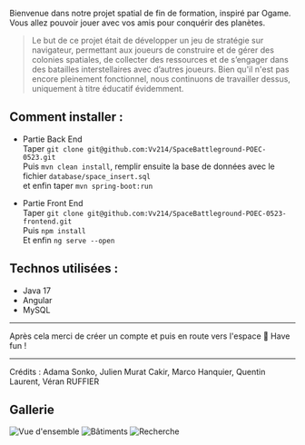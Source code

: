 Bienvenue dans notre projet spatial de fin de formation, inspiré par Ogame. Vous allez pouvoir jouer avec vos amis pour conquérir des planètes.

>Le but de ce projet était de développer un jeu de stratégie sur navigateur, permettant aux joueurs de construire et de gérer des colonies spatiales, de collecter des ressources et de s’engager dans des batailles interstellaires avec d’autres joueurs.
>Bien qu'il n'est pas encore pleinement fonctionnel, nous continuons de travailler dessus, uniquement à titre éducatif évidemment.

## Comment installer : 

- Partie Back End  
Taper `git clone git@github.com:Vv214/SpaceBattleground-POEC-0523.git `  
Puis `mvn clean install`, remplir ensuite la base de données avec le fichier `database/space_insert.sql`  
et enfin taper `mvn spring-boot:run`

- Partie Front End  
Taper `git clone git@github.com:Vv214/SpaceBattleground-POEC-0523-frontend.git`  
Puis `npm install`  
Et enfin `ng serve --open`

## Technos utilisées : 
- Java 17
- Angular
- MySQL

---------
Après cela merci de créer un compte et puis en route vers l'espace  🙂 
Have fun ! 

---------
Crédits : 
Adama Sonko,
Julien Murat Cakir, 
Marco Hanquier,
Quentin Laurent,
Véran RUFFIER

## Gallerie
![Vue d'ensemble](https://i.imgur.com/y4Ouy4l.png)
![Bâtiments](https://i.imgur.com/UEnHtnT.png)
![Recherche](https://i.imgur.com/HBsJKVM.png)
